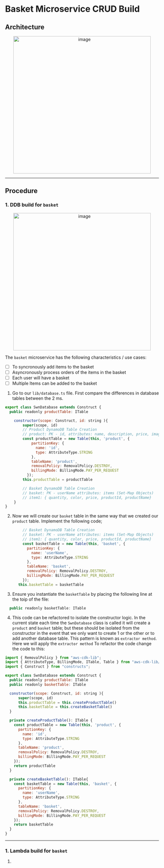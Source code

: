# Basket Microservice CRUD Build

## Architecture

<p align="center">
<img width="450" alt="image" src="https://github.com/gabrrodriguez/aws-cdk-demo/assets/126508932/813c9d24-c734-470e-a7ac-39c53f8f4071">
</p>

-------


## Procedure 

### 1. DDB build for `basket`

<p align="center">
<img width="450" alt="image" src="https://github.com/gabrrodriguez/aws-cdk-demo/assets/126508932/b64205f2-da8c-4c0d-809d-bc8382693aa7">
</p>

The `basket` microservice has the following characteristics / use cases: 
- [ ] To syncronously add items to the basket
- [ ] Asyncronously process orders of the items in the basket
- [ ] Each user will have a basket
- [ ] Multiple Items can be added to the basket

1. Go to our `lib/database.ts` file. First compare the differences in database tables between the 2 ms. 

```js
export class SwnDatabase extends Construct {
  public readonly productTable: ITable

    constructor(scope: Construct, id: string ){
        super(scope, id)
        // Product DynamoDB Table Creation
        // product: PK - id, attributes: name, description, price, imageFile, category
        const productTable = new Table(this, 'product', {
            partitionKey: {
              name: 'id',
              type: AttributeType.STRING
            },
            tableName: 'product',
            removalPolicy: RemovalPolicy.DESTROY,
            billingMode: BillingMode.PAY_PER_REQUEST
          });
        this.productTable = productTable

        // Basket DynamoDB Table Creation 
        // basket: PK - userName attributes: items (Set-Map Objects) 
        // item1: { quantity, color, price, productId, productName}
    }
}
```

2. Now we will create our `basket` table in the same way that we created our `product` table. Implement the following code; 

```js
        // Basket DynamoDB Table Creation 
        // basket: PK - userName attributes: items (Set-Map Objects) 
        // item1: { quantity, color, price, productId, productName}
        const basketTable = new Table(this, 'basket', {
          partitionKey: {
            name: 'userName',
            type: AttributeType.STRING
          },
          tableName: 'basket',
          removalPolicy: RemovalPolicy.DESTROY,
          billingMode: BillingMode.PAY_PER_REQUEST
        });
      this.basketTable = basketTable
```

3. Ensure you instantiate the `basketTable` by placing the following line at the toip of the file: 

```js
  public readonly basketTable: ITable
```

4. This code can be refactored to isolate the constructor logic. In the current state each time the `SwnDatabase` class is called it will create a `product` and `basket` table; but these should be isolated from the constructor in the event that we only want to create 1 or the other or to add another database table. This pattern is known as `extractor method`. Here we will apply the `extractor method` To refactor the code change the code to this: 

```js
import { RemovalPolicy } from "aws-cdk-lib";
import { AttributeType, BillingMode, ITable, Table } from "aws-cdk-lib/aws-dynamodb";
import { Construct } from "constructs";

export class SwnDatabase extends Construct {
  public readonly productTable: ITable
  public readonly basketTable: ITable

  constructor(scope: Construct, id: string ){
      super(scope, id)
      this.productTable = this.createProductTable()
      this.basketTable = this.createBasketTable()
  }

  private createProductTable(): ITable {
    const productTable = new Table(this, 'product', {
      partitionKey: {
        name: 'id',
        type: AttributeType.STRING
      },
      tableName: 'product',
      removalPolicy: RemovalPolicy.DESTROY,
      billingMode: BillingMode.PAY_PER_REQUEST
    });
    return productTable
  }

  private createBasketTable(): ITable{
    const basketTable = new Table(this, 'basket', {
      partitionKey: {
        name: 'userName',
        type: AttributeType.STRING
      },
      tableName: 'basket',
      removalPolicy: RemovalPolicy.DESTROY,
      billingMode: BillingMode.PAY_PER_REQUEST
    });
    return basketTable
  }
}
```

-------

### 1. Lambda build for `basket`

1. 
